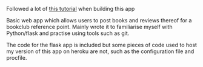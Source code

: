 
Followed a lot of [this tutorial](https://blog.miguelgrinberg.com/post/the-flask-mega-tutorial-part-i-hello-world) when building this app

Basic web app which allows users to post books and reviews thereof for a bookclub reference point. Mainly wrote it to familiarise myself with Python/flask and practise using tools such as git.

The code for the flask app is included but some pieces of code used to host my version of this app on heroku are not, such as the configuration file and procfile.


